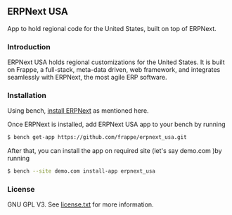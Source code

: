 ## ERPNext USA

App to hold regional code for the United States, built on top of ERPNext.

### Introduction

ERPNext USA holds regional customizations for the United States. It is built on Frappe, a full-stack, meta-data driven, web framework, and integrates seamlessly with ERPNext, the most agile ERP software.


### Installation

Using bench, [install ERPNext](https://github.com/frappe/bench#installation) as mentioned here.

Once ERPNext is installed, add ERPNext USA app to your bench by running

```sh
$ bench get-app https://github.com/frappe/erpnext_usa.git
```

After that, you can install the app on required site (let's say demo.com )by running

```sh
$ bench --site demo.com install-app erpnext_usa
```

### License

GNU GPL V3. See [license.txt](https://github.com/frappe/erpnext_usa/blob/develop/license.txt) for more information.